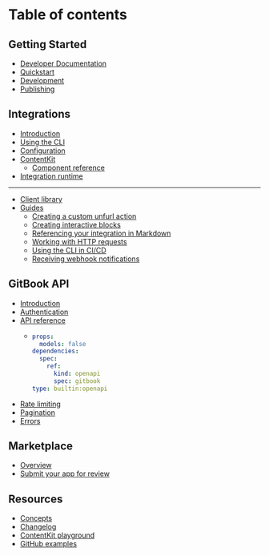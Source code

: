 # Table of contents

## Getting Started

* [Developer Documentation](README.md)
* [Quickstart](getting-started/setup-guide.md)
* [Development](getting-started/development.md)
* [Publishing](getting-started/publishing.md)

## Integrations

* [Introduction](integrations/integrations.md)
* [Using the CLI](integrations/reference.md)
* [Configuration](integrations/configurations.md)
* [ContentKit](integrations/contentkit/README.md)
  * [Component reference](integrations/contentkit/reference.md)
* [Integration runtime](integrations/runtime.md)

***

* [Client library](browser-node.md)
* [Guides](guides/README.md)
  * [Creating a custom unfurl action](guides/create-a-custom-unfurl-action-for-your-integration.md)
  * [Creating interactive blocks](guides/interactivity.md)
  * [Referencing your integration in Markdown](guides/markdown.md)
  * [Working with HTTP requests](guides/receiving-requests.md)
  * [Using the CLI in CI/CD](guides/ci.md)
  * [Receiving webhook notifications](guides/webhook.md)

## GitBook API

* [Introduction](gitbook-api/overview.md)
* [Authentication](gitbook-api/authentication.md)
* [API reference](gitbook-api/api-reference/README.md)
  * ```yaml
    props:
      models: false
    dependencies:
      spec:
        ref:
          kind: openapi
          spec: gitbook
    type: builtin:openapi
    ```
* [Rate limiting](gitbook-api/rate-limiting.md)
* [Pagination](gitbook-api/pagination.md)
* [Errors](gitbook-api/errors.md)

## Marketplace

* [Overview](marketplace/overview.md)
* [Submit your app for review](marketplace/submit-your-app-for-review.md)

## Resources

* [Concepts](resources/concepts.md)
* [Changelog](resources/api.md)
* [ContentKit playground](https://app.gitbook.com/dev/contentkit/)
* [GitHub examples](https://github.com/GitbookIO/integrations)
